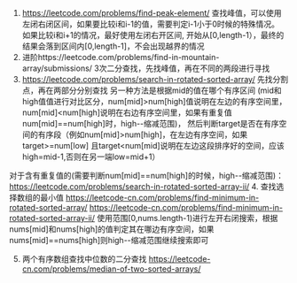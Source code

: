 1. https://leetcode.com/problems/find-peak-element/
查找峰值，可以使用左闭右闭区间，如果要比较i和i-1的值，需要判定i-1小于0时候的特殊情况。
如果比较i和i+1的情况，最好使用左闭右开区间, 开始从[0,length-1），最终的结果会落到区间内[0,length-1]，不会出现越界的情况
2. 进阶https://leetcode.com/problems/find-in-mountain-array/submissions/
3次二分查找，先找峰值，再在不同的两段进行寻找
3. https://leetcode.com/problems/search-in-rotated-sorted-array/
先找分割点，再在两部分分别查找
另一种方法是根据mid的值在哪个有序区间
(mid和high值值进行对比区分，num[mid]>num[high]值说明在左边的有序空间里，num[mid]<num[high]说明在右边有序空间里，如果有重复值num[mid]==num[high]时，high--缩减范围)，
然后判断target是否在有序空间的有序段（例如num[mid]>num[high]，在左边有序空间，如果target>=num[low] 且target<num[mid]说明在左边这段排序好的空间，应该high=mid-1,否则在另一端low=mid+1）

对于含有重复值的(需要判断num[mid]==num[high]的时候，high--缩减范围)：https://leetcode.com/problems/search-in-rotated-sorted-array-ii/
4. 查找选择数组的最小值
https://leetcode-cn.com/problems/find-minimum-in-rotated-sorted-array/
https://leetcode-cn.com/problems/find-minimum-in-rotated-sorted-array-ii/
使用范围[0,nums.length-1)进行左开右闭搜索，根据nums[mid]和nums[high]的值判定其在哪边有序空间，如果nums[mid]==nums[high]则high--缩减范围继续搜索即可
   
5. 两个有序数组查找中位数的二分查找
   https://leetcode-cn.com/problems/median-of-two-sorted-arrays/